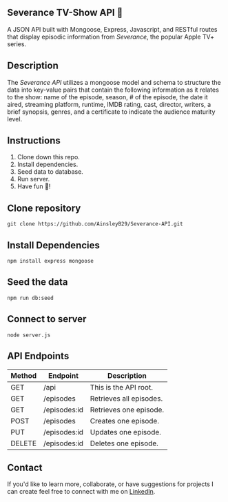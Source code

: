 ## Severance TV-Show API 🧠

A JSON API built with Mongoose, Express, Javascript, and RESTful routes that display episodic information from _Severance_, the popular Apple TV+ series.

## Description

The _Severance API_ utilizes a mongoose model and schema to structure the data into key-value pairs that contain the following information as it relates to the show: name of the episode, season, # of the episode, the date it aired, streaming platform, runtime, IMDB rating, cast, director, writers, a brief synopsis, genres, and a certificate to indicate the audience maturity level.

## Instructions

1. Clone down this repo.
2. Install dependencies.
3. Seed data to database.
4. Run server.
5. Have fun 🥳!

## Clone repository

```
git clone https://github.com/AinsleyB29/Severance-API.git
```

## Install Dependencies

```
npm install express mongoose
```

## Seed the data

`npm run db:seed`

## Connect to server

`node server.js`

## API Endpoints

| Method | Endpoint     | Description             |
| ------ | ------------ | ----------------------- |
| GET    | /api         | This is the API root.   |
| GET    | /episodes    | Retrieves all episodes. |
| GET    | /episodes:id | Retrieves one episode.  |
| POST   | /episodes    | Creates one episode.    |
| PUT    | /episodes:id | Updates one episode.    |
| DELETE | /episodes:id | Deletes one episode.    |

## Contact

If you'd like to learn more, collaborate, or have suggestions for projects I can create feel free to connect with me on [LinkedIn](https://www.linkedin.com/in/ainsleybrundage/).
